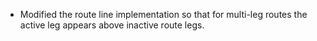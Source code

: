 - Modified the route line implementation so that for multi-leg routes the active leg appears above inactive route legs.
